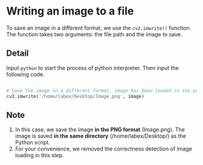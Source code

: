 # Writing an image to a file

To save an image in a different format, we use the `cv2.imwrite()` function. The function takes two arguments: the file path and the image to save.

## Detail

Input `python` to start the process of python interpreter. Then input the following code.

```python

# Save the image in a different format, image has been loaded in the previous steps
cv2.imwrite('/home/labex/Desktop/Image.png', image)
```

## Note

1. In this case, we save the image **in the PNG format** (Image.png). The image is saved **in the same directory** (/home/labex/Desktop/) as the Python script.
2. For your convenience, we removed the correctness detection of image loading in this step.
